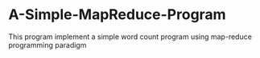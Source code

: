 # A-Simple-MapReduce-Program
This program implement a simple word count program using map-reduce programming paradigm
